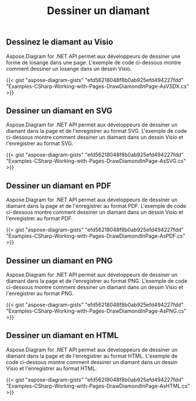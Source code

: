 ﻿---
title: Dessiner un diamant
type: docs
weight: 30
url: /fr/net/drawing/draw-diamond
description: Cette section explique comment dessiner un diamant dans une page visio avec Aspose.Diagram. Prise en charge de l'utilisation de C# pour dessiner un diamant et l'enregistrer au format pdf, svg, html, image, xps et autres formats.
---
## **Dessinez le diamant au Visio**
Aspose.Diagram for .NET API permet aux développeurs de dessiner une forme de losange dans une page. L'exemple de code ci-dessous montre comment dessiner un losange dans un dessin Visio.

{{< gist "aspose-diagram-gists" "efd56218048f8b0ab925efd494227fdd" "Examples-CSharp-Working-with-Pages-DrawDiamondInPage-AsVSDX.cs" >}}

## **Dessiner un diamant en SVG**
Aspose.Diagram for .NET API permet aux développeurs de dessiner un diamant dans la page et de l'enregistrer au format SVG. L'exemple de code ci-dessous montre comment dessiner un diamant dans un dessin Visio et l'enregistrer au format SVG.

{{< gist "aspose-diagram-gists" "efd56218048f8b0ab925efd494227fdd" "Examples-CSharp-Working-with-Pages-DrawDiamondInPage-AsSVG.cs" >}}

## **Dessiner un diamant en PDF**
Aspose.Diagram for .NET API permet aux développeurs de dessiner un diamant dans la page et de l'enregistrer au format PDF. L'exemple de code ci-dessous montre comment dessiner un diamant dans un dessin Visio et l'enregistrer au format PDF.

{{< gist "aspose-diagram-gists" "efd56218048f8b0ab925efd494227fdd" "Examples-CSharp-Working-with-Pages-DrawDiamondInPage-AsPDF.cs" >}}

## **Dessiner un diamant en PNG**
Aspose.Diagram for .NET API permet aux développeurs de dessiner un diamant dans la page et de l'enregistrer au format PNG. L'exemple de code ci-dessous montre comment dessiner un diamant dans un dessin Visio et l'enregistrer au format PNG.

{{< gist "aspose-diagram-gists" "efd56218048f8b0ab925efd494227fdd" "Examples-CSharp-Working-with-Pages-DrawDiamondInPage-AsPNG.cs" >}}

## **Dessiner un diamant en HTML**
Aspose.Diagram for .NET API permet aux développeurs de dessiner un diamant dans la page et de l'enregistrer au format HTML. L'exemple de code ci-dessous montre comment dessiner un diamant dans un dessin Visio et l'enregistrer au format HTML.

{{< gist "aspose-diagram-gists" "efd56218048f8b0ab925efd494227fdd" "Examples-CSharp-Working-with-Pages-DrawDiamondInPage-AsHTML.cs" >}}

